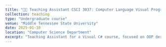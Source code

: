 ```yaml
---
title: "🧑‍🏫 Teaching Assistant CSCI 3037: Computer Language Visual Program"
collection: teaching
type: "Undergraduate course"
venue: "Middle Tennessee State University"
date: 2025-01-10
location: "Computer Science Department"
excerpt: "Teaching Assistant for a Visual C# course, focused on OOP design, syntax, and practical programming skills."
---
```

